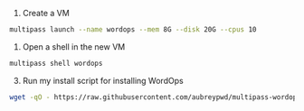 1. Create a VM

```bash
multipass launch --name wordops --mem 8G --disk 20G --cpus 10
```

1. Open a shell in the new VM

```bash
multipass shell wordops
```

3. Run my install script for installing WordOps

```bash
wget -qO - https://raw.githubusercontent.com/aubreypwd/multipass-wordops-install/main/install.sh | sudo bash
```
